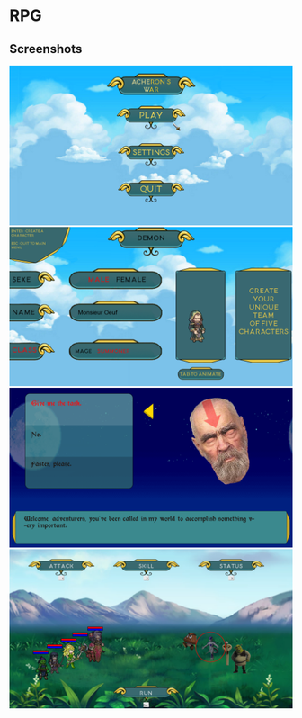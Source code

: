# RPG

## Screenshots

<img src="https://github.com/kevinpruvost/kevinpruvost_epitech/blob/master/FirstYear/MUL_2018/MUL_my_rpg_2018/screenshots/screenshot1.png"/>
<img src="https://github.com/kevinpruvost/kevinpruvost_epitech/blob/master/FirstYear/MUL_2018/MUL_my_rpg_2018/screenshots/screenshot2.png"/>
<img src="https://github.com/kevinpruvost/kevinpruvost_epitech/blob/master/FirstYear/MUL_2018/MUL_my_rpg_2018/screenshots/screenshot3.png"/>
<img src="https://github.com/kevinpruvost/kevinpruvost_epitech/blob/master/FirstYear/MUL_2018/MUL_my_rpg_2018/screenshots/screenshot4.png"/>
